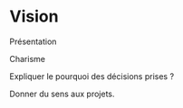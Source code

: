 # Vision

Présentation

Charisme


Expliquer le pourquoi des décisions prises ?

Donner du sens aux projets.